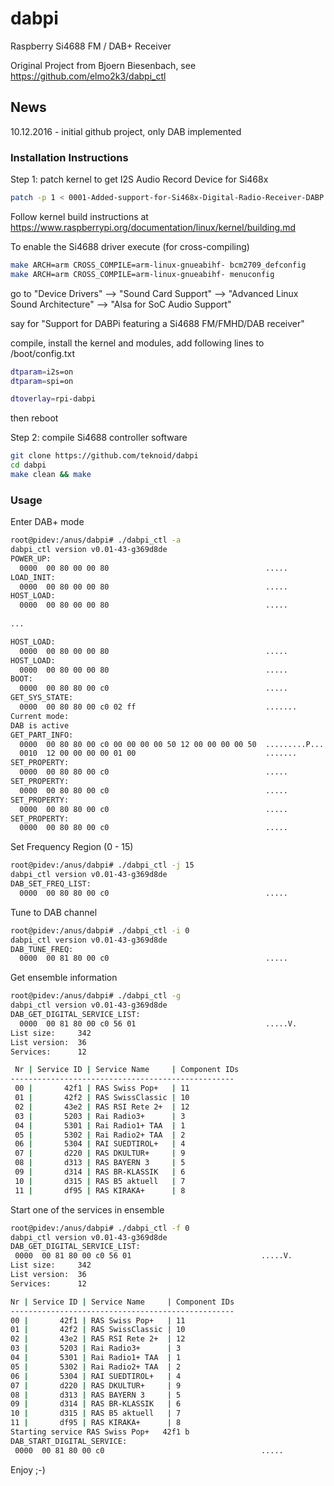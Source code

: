 # dabpi
Raspberry Si4688 FM / DAB+ Receiver

Original Project from Bjoern Biesenbach, see https://github.com/elmo2k3/dabpi_ctl

## News

10.12.2016 - initial github project, only DAB implemented

### Installation Instructions

Step 1: patch kernel to get I2S Audio Record Device for Si468x

```bash
patch -p 1 < 0001-Added-support-for-Si468x-Digital-Radio-Receiver-DABP.patch
```
Follow kernel build instructions at https://www.raspberrypi.org/documentation/linux/kernel/building.md

To enable the Si4688 driver execute (for cross-compiling)

```bash
make ARCH=arm CROSS_COMPILE=arm-linux-gnueabihf- bcm2709_defconfig
make ARCH=arm CROSS_COMPILE=arm-linux-gnueabihf- menuconfig
```
go to "Device Drivers" --> "Sound Card Support" --> "Advanced Linux Sound Architecture" --> "Alsa for SoC Audio Support"

say <M> for "Support for DABPi featuring a Si4688 FM/FMHD/DAB receiver"

compile, install the kernel and modules, add following lines to /boot/config.txt

```bash
dtparam=i2s=on
dtparam=spi=on

dtoverlay=rpi-dabpi
```
then reboot

Step 2: compile Si4688 controller software

```bash
git clone https://github.com/teknoid/dabpi
cd dabpi
make clean && make
```
### Usage

Enter DAB+ mode

```bash
root@pidev:/anus/dabpi# ./dabpi_ctl -a
dabpi_ctl version v0.01-43-g369d8de
POWER_UP:
  0000  00 80 00 00 80                                   .....
LOAD_INIT:
  0000  00 80 00 00 80                                   .....
HOST_LOAD:
  0000  00 80 00 00 80                                   .....
  
...

HOST_LOAD:
  0000  00 80 00 00 80                                   .....
HOST_LOAD:
  0000  00 80 00 00 80                                   .....
BOOT:
  0000  00 80 80 00 c0                                   .....
GET_SYS_STATE:
  0000  00 80 80 00 c0 02 ff                             .......
Current mode: 
DAB is active
GET_PART_INFO:
  0000  00 80 80 00 c0 00 00 00 00 50 12 00 00 00 00 50  .........P.....P
  0010  12 00 00 00 00 01 00                             .......
SET_PROPERTY:
  0000  00 80 80 00 c0                                   .....
SET_PROPERTY:
  0000  00 80 80 00 c0                                   .....
SET_PROPERTY:
  0000  00 80 80 00 c0                                   .....
SET_PROPERTY:
  0000  00 80 80 00 c0                                   .....

```
Set Frequency Region (0 - 15)

```bash
root@pidev:/anus/dabpi# ./dabpi_ctl -j 15
dabpi_ctl version v0.01-43-g369d8de
DAB_SET_FREQ_LIST:
  0000  00 80 80 00 c0                                   .....

```
Tune to DAB channel

```bash
root@pidev:/anus/dabpi# ./dabpi_ctl -i 0
dabpi_ctl version v0.01-43-g369d8de
DAB_TUNE_FREQ:
  0000  00 81 80 00 c0                                   .....

```
Get ensemble information

```bash
root@pidev:/anus/dabpi# ./dabpi_ctl -g
dabpi_ctl version v0.01-43-g369d8de
DAB_GET_DIGITAL_SERVICE_LIST:
  0000  00 81 80 00 c0 56 01                             .....V.
List size:     342
List version:  36
Services:      12

 Nr | Service ID | Service Name     | Component IDs
--------------------------------------------------
 00 |       42f1 | RAS Swiss Pop+   | 11 
 01 |       42f2 | RAS SwissClassic | 10 
 02 |       43e2 | RAS RSI Rete 2+  | 12 
 03 |       5203 | Rai Radio3+      | 3 
 04 |       5301 | Rai Radio1+ TAA  | 1 
 05 |       5302 | Rai Radio2+ TAA  | 2 
 06 |       5304 | RAI SUEDTIROL+   | 4 
 07 |       d220 | RAS DKULTUR+     | 9 
 08 |       d313 | RAS BAYERN 3     | 5 
 09 |       d314 | RAS BR-KLASSIK   | 6 
 10 |       d315 | RAS B5 aktuell   | 7 
 11 |       df95 | RAS KIRAKA+      | 8 
 ```
 
 Start one of the services in ensemble 
 
 ```bash
 root@pidev:/anus/dabpi# ./dabpi_ctl -f 0
dabpi_ctl version v0.01-43-g369d8de
DAB_GET_DIGITAL_SERVICE_LIST:
  0000  00 81 80 00 c0 56 01                             .....V.
List size:     342
List version:  36
Services:      12

 Nr | Service ID | Service Name     | Component IDs
--------------------------------------------------
 00 |       42f1 | RAS Swiss Pop+   | 11 
 01 |       42f2 | RAS SwissClassic | 10 
 02 |       43e2 | RAS RSI Rete 2+  | 12 
 03 |       5203 | Rai Radio3+      | 3 
 04 |       5301 | Rai Radio1+ TAA  | 1 
 05 |       5302 | Rai Radio2+ TAA  | 2 
 06 |       5304 | RAI SUEDTIROL+   | 4 
 07 |       d220 | RAS DKULTUR+     | 9 
 08 |       d313 | RAS BAYERN 3     | 5 
 09 |       d314 | RAS BR-KLASSIK   | 6 
 10 |       d315 | RAS B5 aktuell   | 7 
 11 |       df95 | RAS KIRAKA+      | 8 
Starting service RAS Swiss Pop+   42f1 b
DAB_START_DIGITAL_SERVICE:
  0000  00 81 80 00 c0                                   .....
```

Enjoy ;-)
 
 
